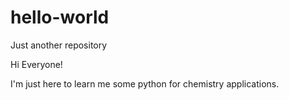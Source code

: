 # hello-world
Just another repository

Hi Everyone!

I'm just here to learn me some python for chemistry applications.
